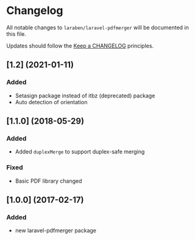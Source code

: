 # Changelog

All notable changes to `laraben/laravel-pdfmerger` will be documented in this file.

Updates should follow the [Keep a CHANGELOG](http://keepachangelog.com/) principles.

## [1.2] (2021-01-11)

### Added
 - Setasign package instead of itbz (deprecated) package
 - Auto detection of orientation

 
## [1.1.0] (2018-05-29)

### Added
 - Added `duplexMerge` to support duplex-safe merging 

### Fixed
 - Basic PDF library changed

## [1.0.0] (2017-02-17)

### Added
- new laravel-pdfmerger package
